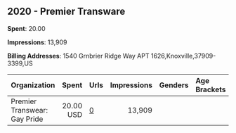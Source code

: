 ## 2020 - Premier Transware 
**Spent**: 20.00

**Impressions**: 13,909

**Billing Addresses**: 1540 Grnbrier Ridge Way APT 1626,Knoxville,37909-3399,US

|Organization|Spent|Urls|Impressions|Genders|Age Brackets|Country Codes|
|:---|---:|:---|---:|:---|:---|:---|
|Premier Transwear: Gay Pride|20.00 USD|[0](https://www.snap.com/political-ads/asset/6bafef8b13f00e643a78d4db00fabf126c062e598aa7dd757f0a78e29eddc066?mediaType=mp4)|13,909|||united states|
